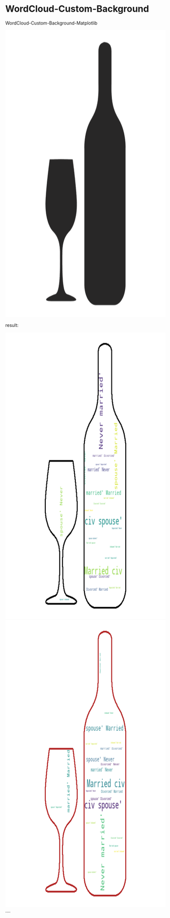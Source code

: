 # WordCloud-Custom-Background
WordCloud-Custom-Background-Matplotlib


<img src="wine_mask.png" width="720" height="900">

result:

<img src="wine-1.png" width="720" height="900">
<img src="wine.png" width="720" height="900">
....
